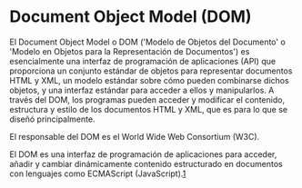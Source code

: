 Document Object Model (DOM)
===========================

El Document Object Model o DOM ('Modelo de Objetos del Documento' o 'Modelo en Objetos para la Representación de Documentos') es esencialmente una interfaz de programación de aplicaciones (API) que proporciona un conjunto estándar de objetos para representar documentos HTML y XML, un modelo estándar sobre cómo pueden combinarse dichos objetos, y una interfaz estándar para acceder a ellos y manipularlos. A través del DOM, los programas pueden acceder y modificar el contenido, estructura y estilo de los documentos HTML y XML, que es para lo que se diseñó principalmente.

El responsable del DOM es el World Wide Web Consortium (W3C).

El DOM es una interfaz de programación de aplicaciones para acceder, añadir y cambiar dinámicamente contenido estructurado en documentos con lenguajes como ECMAScript (JavaScript).[1]

[1]: http://es.wikipedia.org/wiki/Document_Object_Model "Document Object Model en Wikipedia"